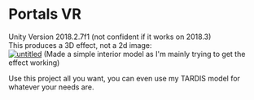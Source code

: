# Portals VR
Unity Version 2018.2.7f1 (not confident if it works on 2018.3)  
This produces a 3D effect, not a 2d image:  
[![untitled](https://user-images.githubusercontent.com/25214540/51452985-a19be780-1d02-11e9-95ed-95e2d3e7c874.png)](https://www.youtube.com/watch?v=_ueF0n2g-dY "Click to play on Youtube.com")
(Made a simple interior model as I'm mainly trying to get the effect working)  
  
    
Use this project all you want, you can even use my TARDIS model for whatever your needs are.  
